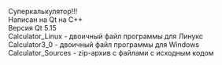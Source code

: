 Суперкалькулятор!!!  
Написан на Qt на C++  
Версия Qt 5.15  
Calculator_Linux - двоичный файл программы для Линукс  
Calculator3_0 - двоичный файл программы для Windows  
Calculator_Sources - zip-архив с файлами с исходным кодом
